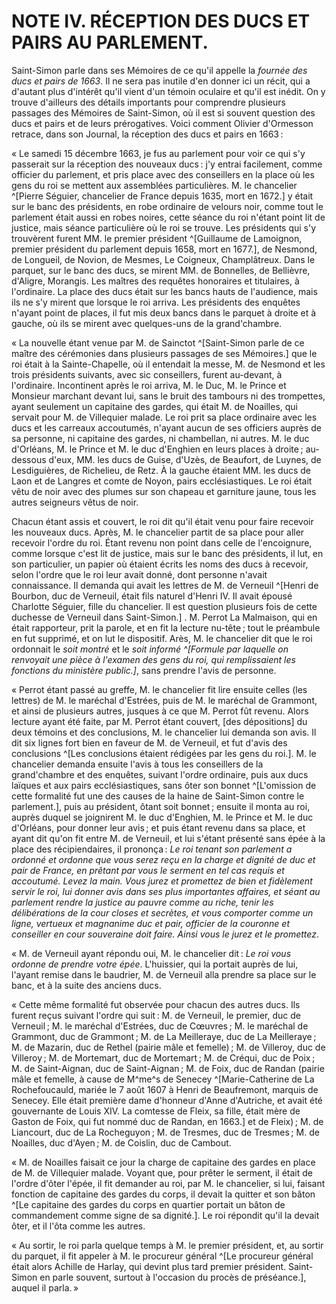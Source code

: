 # NOTE IV. RÉCEPTION DES DUCS ET PAIRS AU PARLEMENT.

Saint-Simon parle dans ses Mémoires de ce qu'il appelle la *fournée des ducs
et pairs de 1663*. Il ne sera pas inutile d'en donner ici un récit, qui
a d'autant plus d'intérêt qu'il vient d'un témoin oculaire et qu'il est
inédit. On y trouve d'ailleurs des détails importants pour comprendre
plusieurs passages des Mémoires de Saint-Simon, où il est si souvent question
des ducs et pairs et de leurs prérogatives. Voici comment Olivier d'Ormesson
retrace, dans son Journal, la réception des ducs et pairs en 1663 :

« Le samedi 15 décembre 1663, je fus au parlement pour voir ce qui s'y
passerait sur la réception des nouveaux ducs : j'y entrai facilement, comme
officier du parlement, et pris place avec des conseillers en la place où les
gens du roi se mettent aux assemblées particulières. M. le chancelier ^[Pierre
Séguier, chancelier de France depuis 1635, mort en 1672.] y était sur le banc
des présidents, en robe ordinaire de velours noir, comme tout le parlement
était aussi en robes noires, cette séance du roi n'étant point lit de justice,
mais séance particulière où le roi se trouve. Les présidents qui s'y
trouvèrent furent MM. le premier président ^[Guillaume de Lamoignon, premier
président du parlement depuis 1658, mort en 1677.], de Nesmond, de Longueil,
de Novion, de Mesmes, Le Coigneux, Champlâtreux. Dans le parquet, sur le banc
des ducs, se mirent MM. de Bonnelles, de Bellièvre, d'Aligre, Morangis. Les
maîtres des requêtes honoraires et titulaires, à l'ordinaire. La place des
ducs était sur les bancs hauts de l'audience, mais ils ne s'y mirent que
lorsque le roi arriva. Les présidents des enquêtes n'ayant point de places, il
fut mis deux bancs dans le parquet à droite et à gauche, où ils se mirent avec
quelques-uns de la grand'chambre.

« La nouvelle étant venue par M. de Sainctot ^[Saint-Simon parle de ce maître
des cérémonies dans plusieurs passages de ses Mémoires.] que le roi était à la
Sainte-Chapelle, où il entendait la messe, M. de Nesmond et les trois
présidents suivants, avec sic conseillers, furent au-devant, à l'ordinaire.
Incontinent après le roi arriva, M. le Duc, M. le Prince et Monsieur marchant
devant lui, sans le bruit des tambours ni des trompettes, ayant seulement un
capitaine des gardes, qui était M. de Noailles, qui servait pour M. de
Villequier malade. Le roi prit sa place ordinaire avec les ducs et les
carreaux accoutumés, n'ayant aucun de ses officiers auprès de sa personne, ni
capitaine des gardes, ni chambellan, ni autres. M. le duc d'Orléans, M. le
Prince et M. le duc d'Enghien en leurs places à droite ; au-dessous d'eux, MM.
les ducs de Guise, d'Uzès, de Beaufort, de Luynes, de Lesdiguières, de
Richelieu, de Retz. À la gauche étaient MM. les ducs de Laon et de Langres et
comte de Noyon, pairs ecclésiastiques. Le roi était vêtu de noir avec des
plumes sur son chapeau et garniture jaune, tous les autres seigneurs vêtus de
noir.

Chacun étant assis et couvert, le roi dit qu'il était venu pour faire recevoir
les nouveaux ducs. Après,
M. le chancelier partit de sa place pour aller recevoir l'ordre du roi. Étant
   revenu non point dans celle de l'encoignure, comme lorsque c'est lit de
justice, mais sur le banc des présidents, il lut, en son particulier, un
papier où étaient écrits les noms des ducs à recevoir, selon l'ordre que le
roi leur avait donné, dont personne n'avait connaissance. Il demanda qui avait
les lettres de M. de Verneuil ^[Henri de Bourbon, duc de Verneuil, était fils
naturel d'Henri IV. Il avait épousé Charlotte Séguier, fille du chancelier. Il
est question plusieurs fois de cette duchesse de Verneuil dans Saint-Simon.]
. M. Perrot La Malmaison, qui en était rapporteur, prit la parole, et en fit
la lecture nu-tête ; tout le préambule en fut supprimé, et on lut le
dispositif. Arès, M. le chancelier dit que le roi ordonnait le *soit montré*
et le *soit informé ^[Formule par laquelle on renvoyait une pièce à l'examen
des gens du roi, qui remplissaient les fonctions du ministère public.]*, sans
prendre l'avis de personne.

« Perrot étant passé au greffe, M. le chancelier fit lire ensuite celles (les
lettres) de M. le maréchal d'Estrées, puis de M. le maréchal de Grammont, et
ainsi de plusieurs autres, jusques à ce que M. Perrot fût revenu. Alors
lecture ayant été faite, par M. Perrot étant couvert, [des dépositions] du
deux témoins et des conclusions, M. le chancelier lui demanda son avis. Il dit
six lignes fort bien en faveur de M. de Verneuil, et fut d'avis des
conclusions ^[Les conclusions étaient rédigées par les gens du roi.]. M. le
chancelier demanda ensuite l'avis à tous les conseillers de la grand'chambre
et des enquêtes, suivant l'ordre ordinaire, puis aux ducs laïques et aux pairs
ecclésiastiques, sans ôter son bonnet ^[L'omission de cette formalité fut une
des causes de la haine de Saint-Simon contre le parlement.], puis au
président, ôtant soit bonnet ; ensuite il monta au roi, auprès duquel se
joignirent M. le duc d'Enghien, M. le Prince et M. le duc d'Orléans, pour
donner leur avis ; et puis étant revenu dans sa place, et ayant dit qu'on fit
entre M. de Verneuil, et lui s'étant présenté sans épée à la place des
récipiendaires, il prononça : *Le roi tenant son parlement a ordonné et ordonne
que vous serez reçu en la charge et dignité de duc et pair de France, en
prêtant par vous le serment en tel cas requis et accoutumé. Levez la main.
Vous jurez et promettez de bien et fidèlement servir le roi, lui donner avis
dans ses plus importantes affaires, et séant au parlement rendre la justice au
pauvre comme au riche, tenir les délibérations de la cour closes et secrètes,
et vous comporter comme un ligne, vertueux et magnanime duc et pair, officier
de la couronne et conseiller en cour souveraine doit faire. Ainsi vous le
jurez et le promettez*.

« M. de Verneuil ayant répondu oui, M. le chancelier dit : *Le roi vous ordonne
de prendre votre épée*. L'huissier, qui la portait auprès de lui, l'ayant
remise dans le baudrier, M. de Verneuil alla prendre sa place sur le banc, et
à la suite des anciens ducs.

« Cette même formalité fut observée pour chacun des autres ducs. Ils furent
reçus suivant l'ordre qui suit : M. de Verneuil, le premier, duc de Verneuil ;
M. le maréchal d'Estrées, duc de Cœuvres ; M. le maréchal de Grammont, duc de
Grammont ; M. de La Meilleraye, duc de La Meilleraye ; M. de Mazarin, duc de
Rethel (pairie mâle et femelle) ; M. de Villeroy, duc de Villeroy ; M. de
Mortemart, duc de Mortemart ; M. de Créqui, duc de Poix ; M. de Saint-Aignan,
duc de Saint-Aignan ; M. de Foix, duc de Randan (pairie mâle et femelle,
à cause de M^me^s de Senecey ^[Marie-Catherine de La Rochefoucauld, mariée le
7 août 1607 à Henri de Beaufremont, marquis de Senecey. Elle était première
dame d'honneur d'Anne d'Autriche, et avait été gouvernante de Louis XIV. La
comtesse de Fleix, sa fille, était mère de Gaston de Foix, qui fut nommé duc
de Randan, en 1663.] et de Fleix) ; M. de Liancourt, duc de La Rocheguyon ; M.
de Tresmes, duc de Tresmes ; M. de Noailles, duc d'Ayen ; M. de Coislin, duc de
Cambout.

« M. de Noailles faisait ce jour la charge de capitaine des gardes en place de
M. de Villequier malade. Voyant que, pour prêter le serment, il était de
l'ordre d'ôter l'épée, il fit demander au roi, par M. le chancelier, si lui,
faisant fonction de capitaine des gardes du corps, il devait la quitter et son
bâton ^[Le capitaine des gardes du corps en quartier portait un bâton de
commandement comme signe de sa dignité.]. Le roi répondit qu'il la devait
ôter, et il l'ôta comme les autres.

« Au sortir, le roi parla quelque temps à M. le premier président, et, au
sortir du parquet, il fit appeler à M. le procureur général ^[Le procureur
général était alors Achille de Harlay, qui devint plus tard premier président.
Saint-Simon en parle souvent, surtout à l'occasion du procès de préséance.],
auquel il parla. »

